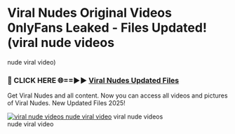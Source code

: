# Viral Nudes Original Videos 0nlyFans Leaked - Files Updated! (viral nude videos<br>
nude viral video)

<h3>🔴 CLICK HERE 🌐==►► <a href="https://tinyurl.com/2p9ay9w9" rel="nofollow">Viral Nudes Updated Files</a></h3>

Get Viral Nudes and all content. Now you can access all videos and pictures of Viral Nudes. New Updated Files 2025!

[![viral nude videos<br>
nude viral video](https://i.imgur.com/KQgVmj3.gif)](https://tinyurl.com/2p9ay9w9)
viral nude videos<br>
nude viral video